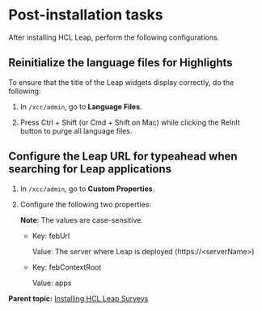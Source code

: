 # Post-installation tasks

After installing HCL Leap, perform the following configurations.

## Reinitialize the language files for Highlights

To ensure that the title of the Leap widgets display correctly, do the following:

1.  In `/xcc/admin`, go to **Language Files**.

2.  Press Ctrl + Shift (or Cmd + Shift on Mac) while clicking the ReInIt button to purge all language files.

## Configure the Leap URL for typeahead when searching for Leap applications

1.  In `/xcc/admin`, go to **Custom Properties**.

2.  Configure the following two properties:

    **Note**: The values are case-sensitive.

    -   Key: febUrl

        Value: The server where Leap is deployed (https://<serverName\>)

    -   Key: febContextRoot

        Value: apps


**Parent topic:** [Installing HCL Leap Surveys](../install/leap_surveys.md)